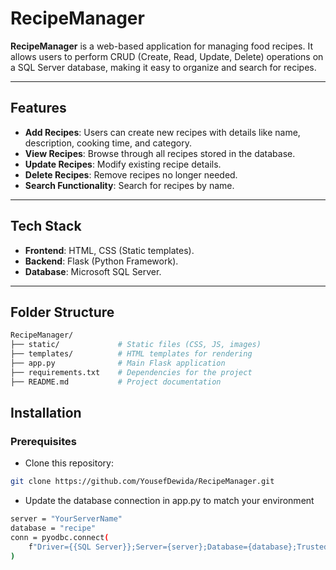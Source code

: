 # RecipeManager  

**RecipeManager** is a web-based application for managing food recipes. It allows users to perform CRUD (Create, Read, Update, Delete) operations on a SQL Server database, making it easy to organize and search for recipes.

---

## Features  
- **Add Recipes**: Users can create new recipes with details like name, description, cooking time, and category.  
- **View Recipes**: Browse through all recipes stored in the database.  
- **Update Recipes**: Modify existing recipe details.  
- **Delete Recipes**: Remove recipes no longer needed.  
- **Search Functionality**: Search for recipes by name.  

---

## Tech Stack  
- **Frontend**: HTML, CSS (Static templates).  
- **Backend**: Flask (Python Framework).  
- **Database**: Microsoft SQL Server.  

---

## Folder Structure
```bash
RecipeManager/
├── static/             # Static files (CSS, JS, images)
├── templates/          # HTML templates for rendering
├── app.py              # Main Flask application
├── requirements.txt    # Dependencies for the project
├── README.md           # Project documentation
```

## Installation  

### Prerequisites 

   - Clone this repository:  
   ```bash
   git clone https://github.com/YousefDewida/RecipeManager.git
   ```
  - Update the database connection in app.py to match your environment
```bash
server = "YourServerName"
database = "recipe"
conn = pyodbc.connect(
    f"Driver={{SQL Server}};Server={server};Database={database};Trusted_Connection=yes;"
)
```
